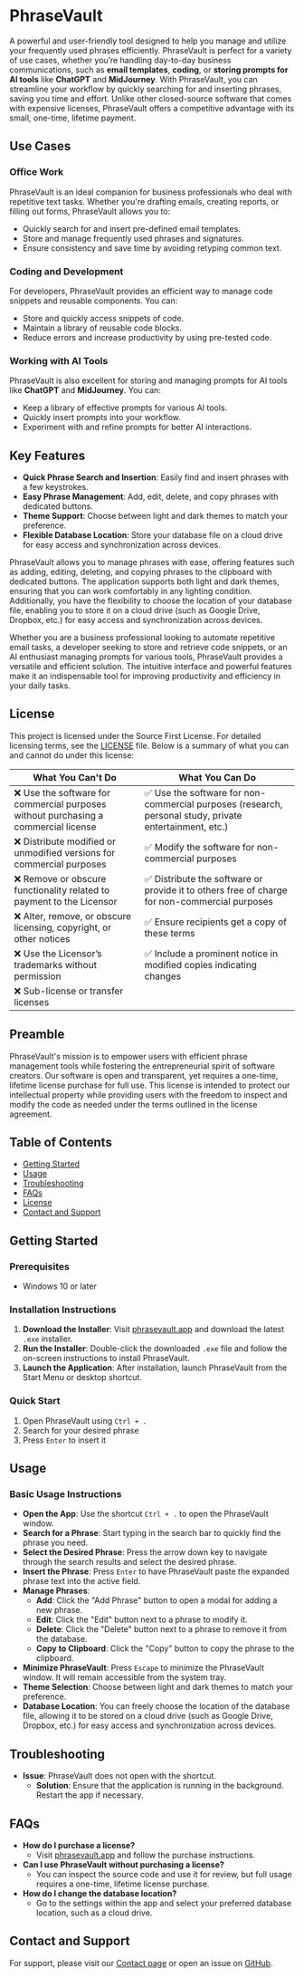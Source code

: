 # PhraseVault

A powerful and user-friendly tool designed to help you manage and utilize your frequently used phrases efficiently. PhraseVault is perfect for a variety of use cases, whether you’re handling day-to-day business communications, such as **email templates**, **coding**, or **storing prompts for AI tools** like **ChatGPT** and **MidJourney**. With PhraseVault, you can streamline your workflow by quickly searching for and inserting phrases, saving you time and effort. Unlike other closed-source software that comes with expensive licenses, PhraseVault offers a competitive advantage with its small, one-time, lifetime payment.

## Use Cases

### Office Work

PhraseVault is an ideal companion for business professionals who deal with repetitive text tasks. Whether you're drafting emails, creating reports, or filling out forms, PhraseVault allows you to:

- Quickly search for and insert pre-defined email templates.
- Store and manage frequently used phrases and signatures.
- Ensure consistency and save time by avoiding retyping common text.

### Coding and Development

For developers, PhraseVault provides an efficient way to manage code snippets and reusable components. You can:

- Store and quickly access snippets of code.
- Maintain a library of reusable code blocks.
- Reduce errors and increase productivity by using pre-tested code.

### Working with AI Tools

PhraseVault is also excellent for storing and managing prompts for AI tools like **ChatGPT** and **MidJourney**. You can:

- Keep a library of effective prompts for various AI tools.
- Quickly insert prompts into your workflow.
- Experiment with and refine prompts for better AI interactions.

## Key Features

- **Quick Phrase Search and Insertion**: Easily find and insert phrases with a few keystrokes.
- **Easy Phrase Management**: Add, edit, delete, and copy phrases with dedicated buttons.
- **Theme Support**: Choose between light and dark themes to match your preference.
- **Flexible Database Location**: Store your database file on a cloud drive for easy access and synchronization across devices.

PhraseVault allows you to manage phrases with ease, offering features such as adding, editing, deleting, and copying phrases to the clipboard with dedicated buttons. The application supports both light and dark themes, ensuring that you can work comfortably in any lighting condition. Additionally, you have the flexibility to choose the location of your database file, enabling you to store it on a cloud drive (such as Google Drive, Dropbox, etc.) for easy access and synchronization across devices.

Whether you are a business professional looking to automate repetitive email tasks, a developer seeking to store and retrieve code snippets, or an AI enthusiast managing prompts for various tools, PhraseVault provides a versatile and efficient solution. The intuitive interface and powerful features make it an indispensable tool for improving productivity and efficiency in your daily tasks.

## License

This project is licensed under the Source First License. For detailed licensing terms, see the [LICENSE](https://github.com/ptmrio/phrasevault/blob/main/LICENSE.md) file. Below is a summary of what you can and cannot do under this license:

| What You Can't Do                                                   | What You Can Do                                                                   |
| ------------------------------------------------------------------  | -----------------------------------------------------------------                  |
| ❌ Use the software for commercial purposes without purchasing a commercial license | ✅ Use the software for non-commercial purposes (research, personal study, private entertainment, etc.) |
| ❌ Distribute modified or unmodified versions for commercial purposes | ✅ Modify the software for non-commercial purposes                                    |
| ❌ Remove or obscure functionality related to payment to the Licensor | ✅ Distribute the software or provide it to others free of charge for non-commercial purposes |
| ❌ Alter, remove, or obscure licensing, copyright, or other notices  | ✅ Ensure recipients get a copy of these terms                                       |
| ❌ Use the Licensor’s trademarks without permission                   | ✅ Include a prominent notice in modified copies indicating changes                  |
| ❌ Sub-license or transfer licenses                                   |                                                                                      |

## Preamble

PhraseVault's mission is to empower users with efficient phrase management tools while fostering the entrepreneurial spirit of software creators. Our software is open and transparent, yet requires a one-time, lifetime license purchase for full use. This license is intended to protect our intellectual property while providing users with the freedom to inspect and modify the code as needed under the terms outlined in the license agreement.

## Table of Contents

- [Getting Started](#getting-started)
- [Usage](#usage)
- [Troubleshooting](#troubleshooting)
- [FAQs](#faqs)
- [License](#license)
- [Contact and Support](#contact-and-support)

## Getting Started

### Prerequisites

- Windows 10 or later

### Installation Instructions

1. **Download the Installer**: Visit [phrasevault.app](https://phrasevault.app) and download the latest `.exe` installer.
2. **Run the Installer**: Double-click the downloaded `.exe` file and follow the on-screen instructions to install PhraseVault.
3. **Launch the Application**: After installation, launch PhraseVault from the Start Menu or desktop shortcut.

### Quick Start

1. Open PhraseVault using `Ctrl + .`
2. Search for your desired phrase
3. Press `Enter` to insert it

## Usage

### Basic Usage Instructions

- **Open the App**: Use the shortcut `Ctrl + .` to open the PhraseVault window.
- **Search for a Phrase**: Start typing in the search bar to quickly find the phrase you need.
- **Select the Desired Phrase**: Press the arrow down key to navigate through the search results and select the desired phrase.
- **Insert the Phrase**: Press `Enter` to have PhraseVault paste the expanded phrase text into the active field.
- **Manage Phrases**:
  - **Add**: Click the "Add Phrase" button to open a modal for adding a new phrase.
  - **Edit**: Click the "Edit" button next to a phrase to modify it.
  - **Delete**: Click the "Delete" button next to a phrase to remove it from the database.
  - **Copy to Clipboard**: Click the "Copy" button to copy the phrase to the clipboard.
- **Minimize PhraseVault**: Press `Escape` to minimize the PhraseVault window. It will remain accessible from the system tray.
- **Theme Selection**: Choose between light and dark themes to match your preference.
- **Database Location**: You can freely choose the location of the database file, allowing it to be stored on a cloud drive (such as Google Drive, Dropbox, etc.) for easy access and synchronization across devices.

## Troubleshooting

- **Issue**: PhraseVault does not open with the shortcut.
  - **Solution**: Ensure that the application is running in the background. Restart the app if necessary.

## FAQs

- **How do I purchase a license?**
  - Visit [phrasevault.app](https://phrasevault.app) and follow the purchase instructions.
- **Can I use PhraseVault without purchasing a license?**
  - You can inspect the source code and use it for review, but full usage requires a one-time, lifetime license purchase.
- **How do I change the database location?**
  - Go to the settings within the app and select your preferred database location, such as a cloud drive.

## Contact and Support

For support, please visit our [Contact page](https://ptmr.io/impressum) or open an issue on [GitHub](https://github.com/ptmrio/phrasevault/issues).
